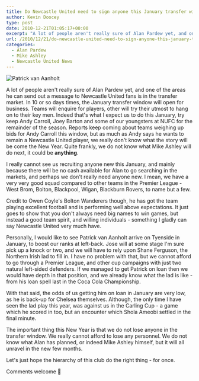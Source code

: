 ```yaml
---
title: Do Newcastle United need to sign anyone this January transfer window?
author: Kevin Doocey
type: post
date: 2010-12-21T01:05:17+00:00
excerpt: "A lot of people aren't really sure of Alan Pardew yet, and one of the areas he can send out a message to Newcastle United.."
url: /2010/12/21/do-newcastle-united-need-to-sign-anyone-this-january-transfer-window/
categories:
  - Alan Pardew
  - Mike Ashley
  - Newcastle United News
---
```


![Patrick van Aanholt](https://www.tynetime.com/wp-content/uploads/2010/12/chelsea_1722831c.jpg "van Aanholt - Would be a worthy signing in January as back-up to Jose Enrique")

A lot of people aren't really sure of Alan Pardew yet, and one of the areas he can send out a message to Newcastle United fans is in the transfer market. In 10 or so days times, the January transfer window will open for business. Teams will enquire for players, other will try their utmost to hang on to their key men. Indeed that's what I expect us to do this January, try keep Andy Carroll, Joey Barton and some of our youngsters at NUFC for the remainder of the season. Reports keep coming about teams weighing up bids for Andy Carroll this window, but as much as Andy says he wants to remain a Newcastle United player, we really don't know what the story will be come the New Year. Quite frankly, we do not know what Mike Ashley will do next, it could be **anything**.

I really cannot see us recruiting anyone new this January, and mainly because there will be no cash available for Alan to go searching in the markets, and perhaps we don't really need anyone new. I mean, we have a very very good squad compared to other teams in the Premier League - West Brom, Bolton, Blackpool, Wigan, Blackburn Rovers, to name but a few.

Credit to Owen Coyle's Bolton Wanderers though, he has got the team playing excellent football and is performing well above expectations. It just goes to show that you don't always need big names to win games, but instead a good team spirit, and willing individuals - something I gladly can say Newcastle United very much have.

Personally, I would like to see Patrick van Aanholt arrive on Tyenside in January, to boost our ranks at left-back. Jose will at some stage I'm sure pick up a knock or two, and we will have to rely upon Shane Ferguson, the Northern Irish lad to fill in. I have no problem with that, but we cannot afford to go through a Premier League, and other cup campaigns with just two natural left-sided defenders. If we managed to get Patrick on loan then we would have depth in that position, and we already know what the lad is like - from his loan spell last in the Coca Cola Championship.

With that said, the odds of us getting him on loan in January are very low, as he is back-up for Chelsea themselves. Although, the only time I have seen the lad play this year, was against us in the Carling Cup - a game which he scored in too, but an encounter which Shola Ameobi settled in the final minute.

The important thing this New Year is that we do not lose anyone in the transfer window. We really cannot afford to lose any personnel. We do not know what Alan has planned, or indeed Mike Ashley himself, but it will all unravel in the new few months.

Let's just hope the hierarchy of this club do the right thing - for once.

Comments welcome 🙂
